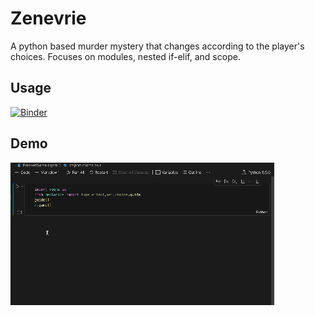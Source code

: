 
# Zenevrie

A python based murder mystery that changes according to the player's choices. Focuses on modules, nested if-elif, and scope.

## Usage
[![Binder](https://mybinder.org/badge_logo.svg)](https://mybinder.org/v2/gh/Fictionistique/murder-mystery/main?labpath=PresentGame.ipynb)




## Demo

![demo](Untitled.gif)

